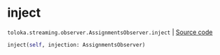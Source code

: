 # inject
`toloka.streaming.observer.AssignmentsObserver.inject` | [Source code](https://github.com/Toloka/toloka-kit/blob/v1.1.0.post1/src/streaming/observer.py#L345)

```python
inject(self, injection: AssignmentsObserver)
```

